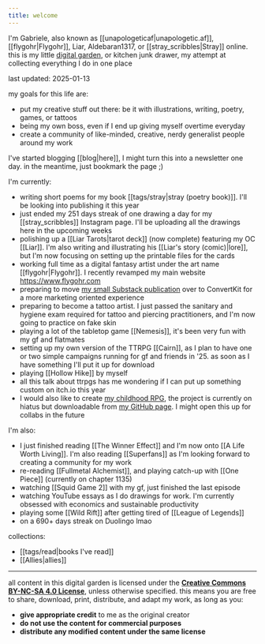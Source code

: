 ```yaml
---
title: welcome
---
```

I'm Gabriele, also known as [[unapologeticaf|unapologetic.af]], [[flygohr|Flygohr]], Liar, Aldebaran1317, or [[stray_scribbles|Stray]] online. this is my little [digital garden](https://jzhao.xyz/posts/networked-thought#what-is-digital-gardening), or kitchen junk drawer, my attempt at collecting everything I do in one place

last updated: 2025-01-13

my goals for this life are:
- put my creative stuff out there: be it with illustrations, writing, poetry, games, or tattoos
- being my own boss, even if I end up giving myself overtime everyday
- create a community of like-minded, creative, nerdy generalist people around my work

I've started blogging [[blog|here]], I might turn this into a newsletter one day. in the meantime, just bookmark the page ;)

I'm currently:
- writing short poems for my book [[tags/stray|stray (poetry book)]]. I'll be looking into publishing it this year
- just ended my 251 days streak of one drawing a day for my [[stray_scribbles]] Instagram page. I'll be uploading all the drawings here in the upcoming weeks
- polishing up a [[Liar Tarots|tarot deck]] (now complete) featuring my OC [[Liar]]. I'm also writing and illustrating his [[Liar's story (comic)|lore]], but I'm now focusing on setting up the printable files for the cards
- working full time as a digital fantasy artist under the art name [[flygohr|Flygohr]]. I recently revamped my main website https://www.flygohr.com
- preparing to move [my small Substack publication](https://flygohr.substack.com/) over to ConvertKit for a more marketing oriented experience
- preparing to become a tattoo artist. I just passed the sanitary and hygiene exam required for tattoo and piercing practitioners, and I'm now going to practice on fake skin
- playing a lot of the tabletop game [[Nemesis]], it's been very fun with my gf and flatmates
- setting up my own version of the TTRPG [[Cairn]], as I plan to have one or two simple campaigns running for gf and friends in '25. as soon as I have something I'll put it up for download
- playing [[Hollow Hike]] by myself
- all this talk about ttrpgs has me wondering if I can put up something custom on itch.io this year
- I would also like to create [my childhood RPG](https://github.com/unapologeticaf/childhood-rpg), the project is currently on hiatus but downloadable from [my GitHub page](https://github.com/unapologeticaf/). I might open this up for collabs in the future

I'm also:
- I just finished reading [[The Winner Effect]] and I'm now onto [[A Life Worth Living]]. I'm also reading [[Superfans]] as I'm looking forward to creating a community for my work
- re-reading [[Fullmetal Alchemist]], and playing catch-up with [[One Piece]] (currently on chapter 1135)
- watching [[Squid Game 2]] with my gf, just finished the last episode
- watching YouTube essays as I do drawings for work. I'm currently obsessed with economics and sustainable productivity
- playing some [[Wild Rift]] after getting tired of [[League of Legends]]
- on a 690+ days streak on Duolingo lmao

collections:
- [[tags/read|books I've read]]
- [[Allies|allies]]

---

all content in this digital garden is licensed under the **[Creative Commons BY-NC-SA 4.0 License](https://creativecommons.org/licenses/by-nc-sa/4.0/deed.en)**, unless otherwise specified. this means you are free to share, download, print, distribute, and adapt my work, as long as you:

- **give appropriate credit** to me as the original creator
- **do not use the content for commercial purposes**
- **distribute any modified content under the same license**
